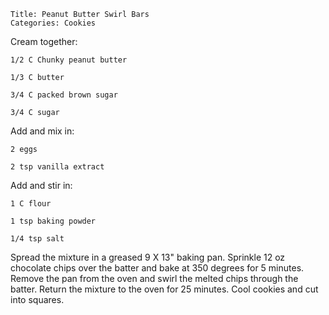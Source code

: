 ~~~ recipe-info
Title: Peanut Butter Swirl Bars
Categories: Cookies
~~~

Cream together:

~~~ recipe-ingredients
1/2 C Chunky peanut butter

1/3 C butter

3/4 C packed brown sugar

3/4 C sugar
~~~

Add and mix in:

~~~ recipe-ingredients
2 eggs

2 tsp vanilla extract
~~~

Add and stir in:

~~~ recipe-ingredients
1 C flour

1 tsp baking powder

1/4 tsp salt
~~~

Spread the mixture in a greased 9 X 13" baking pan.  Sprinkle 12 oz chocolate chips over the
batter and bake at 350 degrees for 5 minutes.  Remove the pan from the oven and swirl the melted
chips through the batter.  Return the mixture to the oven for 25 minutes.  Cool cookies and cut into
squares.
